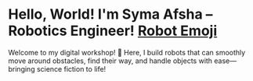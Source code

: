 # Hello, World! I'm Syma Afsha – Robotics Engineer! [Robot Emoji](https://github.com/syma-afsha/syma-afsha/blob/main/symaafsha/src/image/ai.png)

Welcome to my digital workshop! 🌟 Here, I build robots that can smoothly move around obstacles, find their way, and handle objects with ease—bringing science fiction to life!

